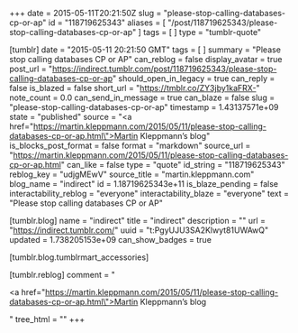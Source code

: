 +++
date = 2015-05-11T20:21:50Z
slug = "please-stop-calling-databases-cp-or-ap"
id = "118719625343"
aliases = [ "/post/118719625343/please-stop-calling-databases-cp-or-ap" ]
tags = [ ]
type = "tumblr-quote"

[tumblr]
date = "2015-05-11 20:21:50 GMT"
tags = [ ]
summary = "Please stop calling databases CP or AP"
can_reblog = false
display_avatar = true
post_url = "https://indirect.tumblr.com/post/118719625343/please-stop-calling-databases-cp-or-ap"
should_open_in_legacy = true
can_reply = false
is_blazed = false
short_url = "https://tmblr.co/ZY3jby1kaFRX-"
note_count = 0.0
can_send_in_message = true
can_blaze = false
slug = "please-stop-calling-databases-cp-or-ap"
timestamp = 1.43137571e+09
state = "published"
source = "<a href=\"https://martin.kleppmann.com/2015/05/11/please-stop-calling-databases-cp-or-ap.html\">Martin Kleppmann’s blog</a>"
is_blocks_post_format = false
format = "markdown"
source_url = "https://martin.kleppmann.com/2015/05/11/please-stop-calling-databases-cp-or-ap.html"
can_like = false
type = "quote"
id_string = "118719625343"
reblog_key = "udjgMEwV"
source_title = "martin.kleppmann.com"
blog_name = "indirect"
id = 1.18719625343e+11
is_blaze_pending = false
interactability_reblog = "everyone"
interactability_blaze = "everyone"
text = "Please stop calling databases CP or AP"

[tumblr.blog]
name = "indirect"
title = "indirect"
description = ""
url = "https://indirect.tumblr.com/"
uuid = "t:PgyUJU3SA2Klwyt81UWAwQ"
updated = 1.738205153e+09
can_show_badges = true

[tumblr.blog.tumblrmart_accessories]

[tumblr.reblog]
comment = "<p><a href=\"https://martin.kleppmann.com/2015/05/11/please-stop-calling-databases-cp-or-ap.html\">Martin Kleppmann’s blog</a></p>"
tree_html = ""
+++
